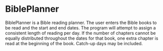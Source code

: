 # BiblePlanner

BiblePlanner is a Bible reading planner. The user enters the Bible books to be read and the start and end dates. The program will attempt to assign a consistent length of reading per day. If the number of chapters cannot be equally distributed throughout the dates for that book, one extra chapter is read at the beginning of the book. Catch-up days may be included.
